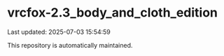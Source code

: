 # vrcfox-2.3_body_and_cloth_edition

Last updated: 2025-07-03 15:54:59

This repository is automatically maintained.
